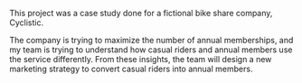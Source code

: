This project was a case study done for a fictional bike share company,
Cyclistic.

The company is trying to maximize the number of annual memberships, and my team
is trying to understand how casual riders and annual members use the service
differently. From these insights, the team will design a new marketing strategy
to convert casual riders into annual members.
